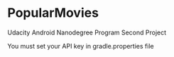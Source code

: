 # PopularMovies
Udacity Android Nanodegree Program Second Project

You must set your API key in gradle.properties file

